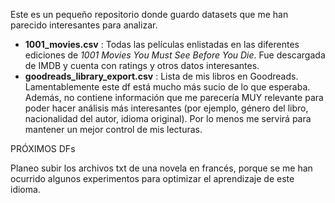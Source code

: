 Este es un pequeño repositorio donde guardo datasets que me han parecido interesantes para analizar. 

* **1001_movies.csv** : Todas las películas enlistadas en las diferentes ediciones de _1001 Movies You Must See Before You Die_. Fue descargada de IMDB y cuenta con ratings y otros datos interesantes.
* **goodreads_library_export.csv** : Lista de mis libros en Goodreads. Lamentablemente este df está mucho más sucio de lo que esperaba. Además, no contiene información que me parecería MUY relevante para poder hacer análisis más interesantes (por ejemplo, género del libro, nacionalidad del autor, idioma original). Por lo menos me servirá para mantener un mejor control de mis lecturas.

PRÓXIMOS DFs

Planeo subir los archivos txt de una novela en francés, porque se me han ocurrido algunos experimentos para optimizar el aprendizaje de este idioma.
